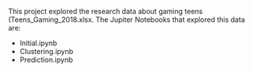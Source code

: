 This project explored the research data about gaming teens (Teens_Gaming_2018.xlsx. The Jupiter Notebooks that explored this data are:
* Initial.ipynb
* Clustering.ipynb
* Prediction.ipynb

